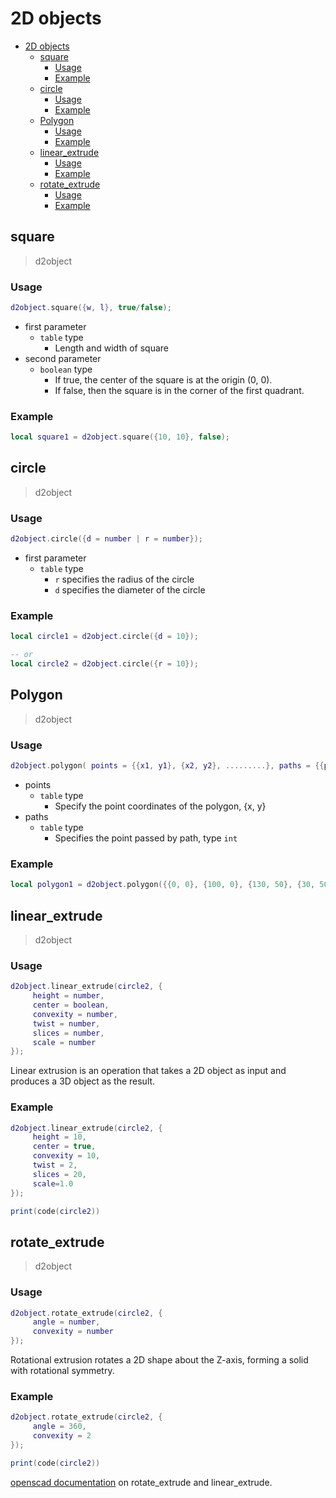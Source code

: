 # 2D objects

- [2D objects](#2d-objects)
  - [square](#square)
    - [Usage](#usage)
    - [Example](#example)
  - [circle](#circle)
    - [Usage](#usage-1)
    - [Example](#example-1)
  - [Polygon](#polygon)
    - [Usage](#usage-2)
    - [Example](#example-2)
  - [linear\_extrude](#linear_extrude)
    - [Usage](#usage-3)
    - [Example](#example-3)
  - [rotate\_extrude](#rotate_extrude)
    - [Usage](#usage-4)
    - [Example](#example-4)

## square

> d2object

### Usage

```lua
d2object.square({w, l}, true/false);
```

- first parameter
   - `table` type
     - Length and width of square
- second parameter
   - `boolean` type
     - If true, the center of the square is at the origin (0, 0).
     - If false, then the square is in the corner of the first quadrant.

### Example

```lua
local square1 = d2object.square({10, 10}, false);
```

## circle

> d2object

### Usage

```lua
d2object.circle({d = number | r = number});
```

- first parameter
   - `table` type
     - `r` specifies the radius of the circle
     - `d` specifies the diameter of the circle

### Example

```lua
local circle1 = d2object.circle({d = 10});

-- or
local circle2 = d2object.circle({r = 10});
```

## Polygon

> d2object

### Usage

```lua
d2object.polygon( points = {{x1, y1}, {x2, y2}, .........}, paths = {{p1, p2, p3}, {p1, p2, p4}, . ............});
```

- points
   - `table` type
     - Specify the point coordinates of the polygon, {x, y}
- paths
   - `table` type
     - Specifies the point passed by path, type `int`

### Example

```lua
local polygon1 = d2object.polygon({{0, 0}, {100, 0}, {130, 50}, {30, 50}}, {{0, 1, 2, 3}, {2, 3}, {1}});
```

## linear_extrude

> d2object

### Usage

```lua
d2object.linear_extrude(circle2, {
     height = number,
     center = boolean,
     convexity = number,
     twist = number,
     slices = number,
     scale = number
});
```

Linear extrusion is an operation that takes a 2D object as input and produces a 3D object as the result.

### Example

```lua
d2object.linear_extrude(circle2, {
     height = 10,
     center = true,
     convexity = 10,
     twist = 2,
     slices = 20,
     scale=1.0
});

print(code(circle2))
```

## rotate_extrude

> d2object

### Usage

```lua
d2object.rotate_extrude(circle2, {
     angle = number,
     convexity = number
});
```

Rotational extrusion rotates a 2D shape about the Z-axis, forming a solid with rotational symmetry.

### Example

```lua
d2object.rotate_extrude(circle2, {
     angle = 360,
     convexity = 2
});

print(code(circle2))
```

[openscad documentation](https://en.wikibooks.org/wiki/OpenSCAD_User_Manual/Using_the_2D_Subsystem#linear_extrude) on rotate_extrude and linear_extrude.
